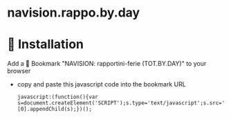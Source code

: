 # navision.rappo.by.day

# <a name="installation">:wrench: Installation</a>
Add a :bookmark: Bookmark "NAVISION: rapportini-ferie (TOT.BY.DAY)" to your browser
   - copy and paste this javascript code into the bookmark URL
      ```
      javascript:(function(){var s=document.createElement('SCRIPT');s.type='text/javascript';s.src='https://asamorini.github.io/navision.rappo.by.day/src/js/navision.tot.by.day.js';document.getElementsByTagName('head')[0].appendChild(s);})();
      ```

